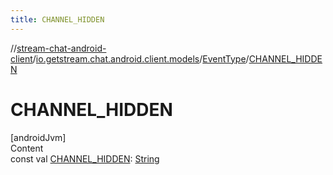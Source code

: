 ```yaml
---
title: CHANNEL_HIDDEN
---
```

//[stream-chat-android-client](../../../index.md)/[io.getstream.chat.android.client.models](../index.md)/[EventType](index.md)/[CHANNEL_HIDDEN](CHANNEL_HIDDEN.md)



# CHANNEL_HIDDEN  
[androidJvm]  
Content  
const val [CHANNEL_HIDDEN](CHANNEL_HIDDEN.md): [String](https://kotlinlang.org/api/latest/jvm/stdlib/kotlin/-string/index.html)  



